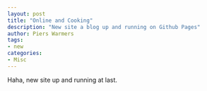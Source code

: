 ```yaml
---
layout: post
title: "Online and Cooking"
description: "New site a blog up and running on Github Pages"
author: Piers Warmers
tags:
- new
categories:
- Misc
---
```


Haha, new site up and running at last.
